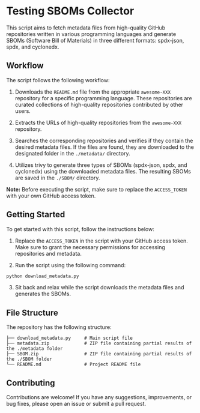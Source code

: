 # Testing SBOMs Collector

This script aims to fetch metadata files from high-quality GitHub repositories written in various programming languages and generate SBOMs (Software Bill of Materials) in three different formats: spdx-json, spdx, and cyclonedx.

## Workflow

The script follows the following workflow:

1. Downloads the `README.md` file from the appropriate `awesome-XXX` repository for a specific programming language. These repositories are curated collections of high-quality repositories contributed by other users.

2. Extracts the URLs of high-quality repositories from the `awesome-XXX` repository.

3. Searches the corresponding repositories and verifies if they contain the desired metadata files. If the files are found, they are downloaded to the designated folder in the `./metadata/` directory.

4. Utilizes trivy to generate three types of SBOMs (spdx-json, spdx, and cyclonedx) using the downloaded metadata files. The resulting SBOMs are saved in the `./SBOM/` directory.

**Note:** Before executing the script, make sure to replace the `ACCESS_TOKEN` with your own GitHub access token.

## Getting Started

To get started with this script, follow the instructions below:

1. Replace the `ACCESS_TOKEN` in the script with your GitHub access token. Make sure to grant the necessary permissions for accessing repositories and metadata.

2. Run the script using the following command:

```bash
python download_metadata.py
```

3. Sit back and relax while the script downloads the metadata files and generates the SBOMs.

## File Structure

The repository has the following structure:

```
├── download_metadata.py     # Main script file
├── metadata.zip             # ZIP file containing partial results of the ./metadata folder
├── SBOM.zip                 # ZIP file containing partial results of the ./SBOM folder
└── README.md                # Project README file
```

## Contributing

Contributions are welcome! If you have any suggestions, improvements, or bug fixes, please open an issue or submit a pull request.